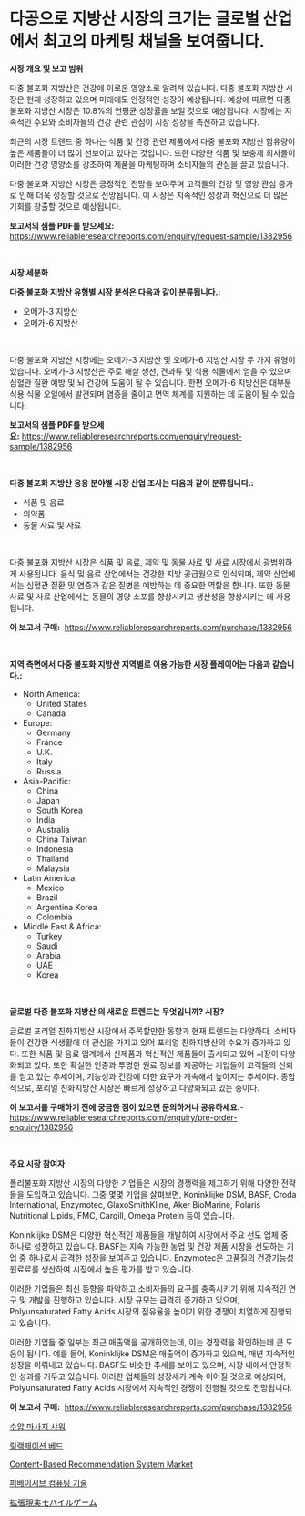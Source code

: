 <p><h1>다공으로 지방산 시장의 크기는 글로벌 산업에서 최고의 마케팅 채널을 보여줍니다.</h1></p><p><strong>시장 개요 및 보고 범위</strong></p>
<p><p>다중 불포화 지방산은 건강에 이로운 영양소로 알려져 있습니다. 다중 불포화 지방산 시장은 현재 성장하고 있으며 미래에도 안정적인 성장이 예상됩니다. 예상에 따르면 다중 불포화 지방산 시장은 10.8%의 연평균 성장률을 보일 것으로 예상됩니다. 시장에는 지속적인 수요와 소비자들의 건강 관련 관심이 시장 성장을 촉진하고 있습니다.</p><p>최근의 시장 트렌드 중 하나는 식품 및 건강 관련 제품에서 다중 불포화 지방산 함유량이 높은 제품들이 더 많이 선보이고 있다는 것입니다. 또한 다양한 식품 및 보충제 회사들이 이러한 건강 영양소를 강조하여 제품을 마케팅하며 소비자들의 관심을 끌고 있습니다.</p><p>다중 불포화 지방산 시장은 긍정적인 전망을 보여주며 고객들의 건강 및 영양 관심 증가로 인해 더욱 성장할 것으로 전망됩니다. 이 시장은 지속적인 성장과 혁신으로 더 많은 기회를 창출할 것으로 예상됩니다.</p></p>
<p><strong>보고서의 샘플 PDF를 받으세요:</strong> <a href="https://www.reliableresearchreports.com/enquiry/request-sample/1382956">https://www.reliableresearchreports.com/enquiry/request-sample/1382956</a></p>
<p>&nbsp;</p>
<p><strong>시장 세분화</strong></p>
<p><strong>다중 불포화 지방산 유형별 시장 분석은 다음과 같이 분류됩니다.:</strong></p>
<p><ul><li>오메가-3 지방산</li><li>오메가-6 지방산</li></ul></p>
<p>&nbsp;</p>
<p><p>다중 불포화 지방산 시장에는 오메가-3 지방산 및 오메가-6 지방산 시장 두 가지 유형이 있습니다. 오메가-3 지방산은 주로 해살 생선, 견과류 및 식용 식물에서 얻을 수 있으며 심혈관 질환 예방 및 뇌 건강에 도움이 될 수 있습니다. 한편 오메가-6 지방산은 대부분 식용 식물 오일에서 발견되며 염증을 줄이고 면역 체계를 지원하는 데 도움이 될 수 있습니다.</p></p>
<p><strong>보고서의 샘플 PDF를 받으세요:</strong>&nbsp;<a href="https://www.reliableresearchreports.com/enquiry/request-sample/1382956">https://www.reliableresearchreports.com/enquiry/request-sample/1382956</a></p>
<p>&nbsp;</p>
<p><strong> 다중 불포화 지방산 응용 분야별 시장 산업 조사는 다음과 같이 분류됩니다.:</strong></p>
<p><ul><li>식품 및 음료</li><li>의약품</li><li>동물 사료 및 사료</li></ul></p>
<p>&nbsp;</p>
<p><p>다중 불포화 지방산 시장은 식품 및 음료, 제약 및 동물 사료 및 사료 시장에서 광범위하게 사용됩니다. 음식 및 음료 산업에서는 건강한 지방 공급원으로 인식되며, 제약 산업에서는 심혈관 질환 및 염증과 같은 질병을 예방하는 데 중요한 역할을 합니다. 또한 동물 사료 및 사료 산업에서는 동물의 영양 소포를 향상시키고 생산성을 향상시키는 데 사용됩니다.</p></p>
<p><strong>이 보고서 구매:</strong>&nbsp; <a href="https://www.reliableresearchreports.com/purchase/1382956">https://www.reliableresearchreports.com/purchase/1382956</a></p>
<p>&nbsp;</p>
<p><strong>지역 측면에서 다중 불포화 지방산 지역별로 이용 가능한 시장 플레이어는 다음과 같습니다.:</strong></p>
<p><ul>
    <li>
        North America:
        <ul>
            <li>United States</li>
            <li>Canada</li>
        </ul>
    </li>
    <li>
        Europe:
        <ul>
            <li>Germany</li>
            <li>France</li>
            <li>U.K.</li>
            <li>Italy</li>
            <li>Russia</li>
        </ul>
    </li>
    <li>
        Asia-Pacific:
        <ul>
            <li>China</li>
            <li>Japan</li>
            <li>South Korea</li>
            <li>India</li>
            <li>Australia</li>
            <li>China Taiwan</li>
            <li>Indonesia</li>
            <li>Thailand</li>
            <li>Malaysia</li>
        </ul>
    </li>
    <li>
        Latin America:
        <ul>
            <li>Mexico</li>
            <li>Brazil</li>
            <li>Argentina Korea</li>
            <li>Colombia</li>
        </ul>
    </li>
    <li>
        Middle East & Africa:
        <ul>
            <li>Turkey</li>
            <li>Saudi</li>
            <li>Arabia</li>
            <li>UAE</li>
            <li>Korea</li>
        </ul>
    </li>
    </ul></p>
<p>&nbsp;</p>
<p><strong>글로벌 다중 불포화 지방산 의 새로운 트렌드는 무엇입니까? 시장?</strong></p>
<p><p>글로벌 포리얼 친화지방산 시장에서 주목할만한 동향과 현재 트렌드는 다양하다. 소비자들이 건강한 식생활에 더 관심을 가지고 있어 포리얼 친화지방산의 수요가 증가하고 있다. 또한 식품 및 음료 업계에서 신제품과 혁신적인 제품들이 출시되고 있어 시장이 다양화되고 있다. 또한 확실한 인증과 투명한 원료 정보를 제공하는 기업들이 고객들의 신뢰를 얻고 있는 추세이며, 기능성과 건강에 대한 요구가 계속해서 높아지는 추세이다. 종합적으로, 포리얼 친화지방산 시장은 빠르게 성장하고 다양화되고 있는 중이다.</p></p>
<p><strong>이 보고서를 구매하기 전에 궁금한 점이 있으면 문의하거나 공유하세요.</strong>- <a href="https://www.reliableresearchreports.com/enquiry/pre-order-enquiry/1382956">https://www.reliableresearchreports.com/enquiry/pre-order-enquiry/1382956</a></p>
<p>&nbsp;</p>
<p><strong>주요 시장 참여자</strong></p>
<p><p>폴리불포화 지방산 시장의 다양한 기업들은 시장의 경쟁력을 제고하기 위해 다양한 전략들을 도입하고 있습니다. 그중 몇몇 기업을 살펴보면, Koninklijke DSM, BASF, Croda International, Enzymotec, GlaxoSmithKline, Aker BioMarine, Polaris Nutritional Lipids, FMC, Cargill, Omega Protein 등이 있습니다.</p><p>Koninklijke DSM은 다양한 혁신적인 제품들을 개발하여 시장에서 주요 선도 업체 중 하나로 성장하고 있습니다. BASF는 지속 가능한 농업 및 건강 제품 시장을 선도하는 기업 중 하나로서 급격한 성장을 보여주고 있습니다. Enzymotec은 고품질의 건강기능성 원료료를 생산하여 시장에서 높은 평가를 받고 있습니다.</p><p>이러한 기업들은 최신 동향을 파악하고 소비자들의 요구를 충족시키기 위해 지속적인 연구 및 개발을 진행하고 있습니다. 시장 규모는 급격히 증가하고 있으며, Polyunsaturated Fatty Acids 시장의 점유율을 높이기 위한 경쟁이 치열하게 진행되고 있습니다.</p><p>이러한 기업들 중 일부는 최근 매출액을 공개하였는데, 이는 경쟁력을 확인하는데 큰 도움이 됩니다. 예를 들어, Koninklijke DSM은 매출액이 증가하고 있으며, 매년 지속적인 성장을 이뤄내고 있습니다. BASF도 비슷한 추세를 보이고 있으며, 시장 내에서 안정적인 성과를 거두고 있습니다. 이러한 업체들의 성장세가 계속 이어질 것으로 예상되며, Polyunsaturated Fatty Acids 시장에서 지속적인 경쟁이 진행될 것으로 전망됩니다.</p></p>
<p><strong>이 보고서 구매:</strong>&nbsp;&nbsp;<a href="https://www.reliableresearchreports.com/purchase/1382956">https://www.reliableresearchreports.com/purchase/1382956</a></p>
<p><p><a href="https://github.com/trmesnao7959541/Market-Research-Report-List-1/blob/main/2310119186652.md">수압 마사지 샤워</a></p><p><a href="https://github.com/vsn7qpua81q/Market-Research-Report-List-1/blob/main/2517499186653.md">릴랙제이션 베드</a></p><p><a href="https://github.com/PeterParrish5/Market-Research-Report-List-3/blob/main/content-based-recommendation-system-market.md">Content-Based Recommendation System Market</a></p><p><a href="https://medium.com/@cdxynbcyiw5198/%EB%B3%B4%EA%B8%89%ED%98%95-%EC%BB%B4%ED%93%A8%ED%8C%85-%EA%B8%B0%EC%88%A0-%EC%8B%9C%EC%9E%A5-%EA%B7%9C%EB%AA%A8%EB%8A%94-%EA%B8%80%EB%A1%9C%EB%B2%8C-%EC%82%B0%EC%97%85%EC%97%90%EC%84%9C-%EC%B5%9C%EC%83%81%EC%9D%98-%EB%A7%88%EC%BC%80%ED%8C%85-%EC%B1%84%EB%84%90%EC%9D%84-%EB%B3%B4%EC%97%AC%EC%A4%8D%EB%8B%88%EB%8B%A4-74c2f9e555c1">퍼베이시브 컴퓨팅 기술</a></p><p><a href="https://medium.com/@giancarlo642004/%E6%8B%A1%E5%BC%B5%E7%8F%BE%E5%AE%9F%E3%83%A2%E3%83%90%E3%82%A4%E3%83%AB%E3%82%B2%E3%83%BC%E3%83%A0%E5%B8%82%E5%A0%B4%E3%81%AE%E8%A6%8F%E6%A8%A1%E3%81%A8%E5%B8%82%E5%A0%B4%E5%8B%95%E5%90%91-%E5%AE%8C%E5%85%A8%E3%81%AA%E7%94%A3%E6%A5%AD%E6%A6%82%E8%A6%81-2024%E5%B9%B4%E3%81%8B%E3%82%892031%E5%B9%B4%E3%81%BE%E3%81%A7-a09f57342608">拡張現実モバイルゲーム</a></p></p>
